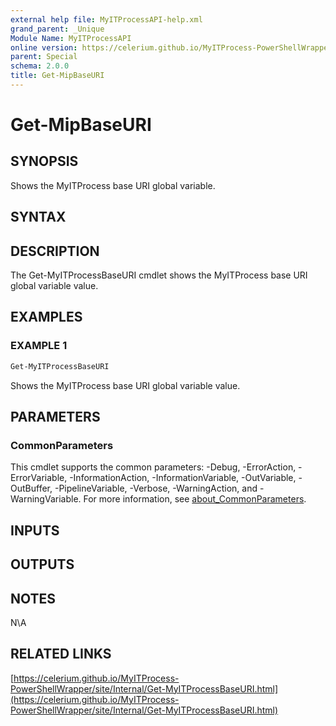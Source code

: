 ```yaml
---
external help file: MyITProcessAPI-help.xml
grand_parent: _Unique
Module Name: MyITProcessAPI
online version: https://celerium.github.io/MyITProcess-PowerShellWrapper/site/_Unique/Get-MipBaseURI.html
parent: Special
schema: 2.0.0
title: Get-MipBaseURI
---
```


# Get-MipBaseURI

## SYNOPSIS
Shows the MyITProcess base URI global variable.

## SYNTAX

## DESCRIPTION
The Get-MyITProcessBaseURI cmdlet shows the MyITProcess base URI global variable value.

## EXAMPLES

### EXAMPLE 1
```powershell
Get-MyITProcessBaseURI
```

Shows the MyITProcess base URI global variable value.

## PARAMETERS

### CommonParameters
This cmdlet supports the common parameters: -Debug, -ErrorAction, -ErrorVariable, -InformationAction, -InformationVariable, -OutVariable, -OutBuffer, -PipelineVariable, -Verbose, -WarningAction, and -WarningVariable. For more information, see [about_CommonParameters](http://go.microsoft.com/fwlink/?LinkID=113216).

## INPUTS

## OUTPUTS

## NOTES
N\A

## RELATED LINKS

[https://celerium.github.io/MyITProcess-PowerShellWrapper/site/Internal/Get-MyITProcessBaseURI.html](https://celerium.github.io/MyITProcess-PowerShellWrapper/site/Internal/Get-MyITProcessBaseURI.html)


